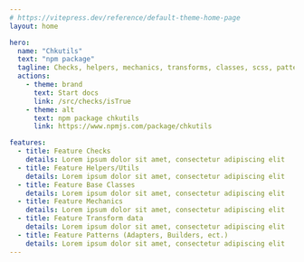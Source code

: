 ```yaml
---
# https://vitepress.dev/reference/default-theme-home-page
layout: home

hero:
  name: "Chkutils"
  text: "npm package"
  tagline: Checks, helpers, mechanics, transforms, classes, scss, patterns
  actions:
    - theme: brand
      text: Start docs
      link: /src/checks/isTrue
    - theme: alt
      text: npm package chkutils
      link: https://www.npmjs.com/package/chkutils

features:
  - title: Feature Checks
    details: Lorem ipsum dolor sit amet, consectetur adipiscing elit
  - title: Feature Helpers/Utils
    details: Lorem ipsum dolor sit amet, consectetur adipiscing elit
  - title: Feature Base Classes
    details: Lorem ipsum dolor sit amet, consectetur adipiscing elit
  - title: Feature Mechanics
    details: Lorem ipsum dolor sit amet, consectetur adipiscing elit
  - title: Feature Transform data
    details: Lorem ipsum dolor sit amet, consectetur adipiscing elit
  - title: Feature Patterns (Adapters, Builders, ect.)
    details: Lorem ipsum dolor sit amet, consectetur adipiscing elit
---
```


